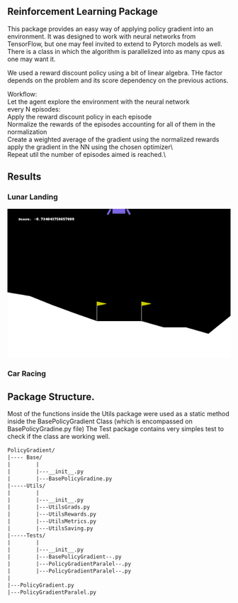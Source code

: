 ## Reinforcement Learning Package

This package provides an easy way of applying policy gradient into an environment. 
It was designed to work with neural networks from TensorFlow, but one may feel invited to extend to Pytorch models as well. 
There is a class in which the algorithm is parallelized into as many cpus as one may want it. 

We used a reward discount policy using a bit of linear algebra. THe factor depends on the problem and its score dependency on the previous actions. 

Workflow:\
    Let the agent explore the environment with the neural network\
    every N episodes:\
        Apply the reward discount policy in each episode\
        Normalize the rewards of the episodes accounting for all of them in the normalization\
        Create a weighted average of the gradient using the normalized rewards\
        apply the gradient in the NN using the chosen optimizer\       
    Repeat util the number of episodes aimed is reached.\ 

    

## Results

### Lunar Landing



![lunar example](gifs/LunarLander-v2_score_253.gif)

### Car Racing




## Package Structure. 

Most of the functions inside the Utils package were used as a static method inside the BasePolicyGradient Class (which is encompassed on BasePolicyGradine.py file)
The Test package contains very simples test to check if the class are working well. 

```
PolicyGradient/
|---- Base/
|        |
|        |---__init__.py
|        |---BasePolicyGradine.py
|-----Utils/
|        |
|        |---__init__.py
|        |---UtilsGrads.py
|        |---UtilsRewards.py
|        |---UtilsMetrics.py
|        |---UtilsSaving.py
|-----Tests/
|        |
|        |---__init__.py
|        |---BasePolicyGradient--.py
|        |---PolicyGradientParalel--.py
|        |---PolicyGradientParalel--.py
|
|---PolicyGradient.py
|---PolicyGradientParalel.py

```
